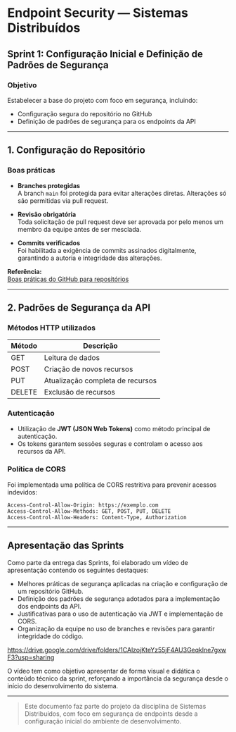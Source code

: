 # Endpoint Security — Sistemas Distribuídos

## Sprint 1: Configuração Inicial e Definição de Padrões de Segurança

### Objetivo  
Estabelecer a base do projeto com foco em segurança, incluindo:

- Configuração segura do repositório no GitHub  
- Definição de padrões de segurança para os endpoints da API

---

## 1. Configuração do Repositório

### Boas práticas

- **Branches protegidas**  
  A branch `main` foi protegida para evitar alterações diretas. Alterações só são permitidas via pull request.

- **Revisão obrigatória**  
  Toda solicitação de pull request deve ser aprovada por pelo menos um membro da equipe antes de ser mesclada.

- **Commits verificados**  
  Foi habilitada a exigência de commits assinados digitalmente, garantindo a autoria e integridade das alterações.

**Referência:**  
[Boas práticas do GitHub para repositórios](https://docs.github.com/pt/repositories/creating-and-managing-repositories/best-practices-for-repositories)

---

## 2. Padrões de Segurança da API

### Métodos HTTP utilizados

| Método  | Descrição                           |
|---------|-------------------------------------|
| GET     | Leitura de dados                    |
| POST    | Criação de novos recursos           |
| PUT     | Atualização completa de recursos    |
| DELETE  | Exclusão de recursos                |

### Autenticação

- Utilização de **JWT (JSON Web Tokens)** como método principal de autenticação.
- Os tokens garantem sessões seguras e controlam o acesso aos recursos da API.

### Política de CORS

Foi implementada uma política de CORS restritiva para prevenir acessos indevidos:

```http
Access-Control-Allow-Origin: https://exemplo.com
Access-Control-Allow-Methods: GET, POST, PUT, DELETE
Access-Control-Allow-Headers: Content-Type, Authorization
```

---

## Apresentação das Sprints

Como parte da entrega das Sprints, foi elaborado um vídeo de apresentação contendo os seguintes destaques:

- Melhores práticas de segurança aplicadas na criação e configuração de um repositório GitHub.
- Definição dos padrões de segurança adotados para a implementação dos endpoints da API.
- Justificativas para o uso de autenticação via JWT e implementação de CORS.
- Organização da equipe no uso de branches e revisões para garantir integridade do código.

https://drive.google.com/drive/folders/1CAlzojKteYz55jF4AU3Geqklne7gxwF3?usp=sharing

O vídeo tem como objetivo apresentar de forma visual e didática o conteúdo técnico da sprint, reforçando a importância da segurança desde o início do desenvolvimento do sistema.

---

> Este documento faz parte do projeto da disciplina de Sistemas Distribuídos, com foco em segurança de endpoints desde a configuração inicial do ambiente de desenvolvimento.
